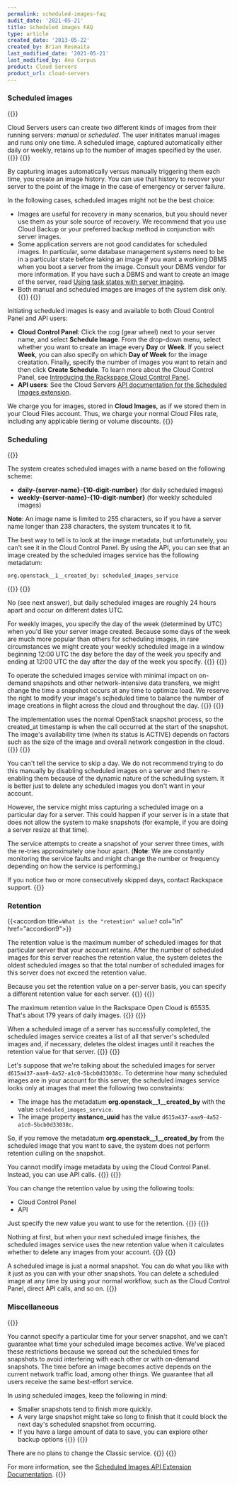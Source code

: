 ```yaml
---
permalink: scheduled-images-faq
audit_date: '2021-05-21'
title: Scheduled images FAQ
type: article
created_date: '2013-05-22'
created_by: Brian Rosmaita
last_modified_date: '2021-05-21'
last_modified_by: Ana Corpus
product: Cloud Servers
product_url: cloud-servers
---
```


### Scheduled images

{{<accordion title="What are scheduled images?" col="in" href="accordion1">}}

Cloud Servers users can create two different kinds of images from their
running servers: *manual* or *scheduled*. The user inititates manual images
and runs only one time. A scheduled image, captured automatically either
daily or weekly, retains up to the number of images specified by the user.
{{</accordion>}}
{{<accordion title="Why would I use scheduled images?" col="in" href="accordion2">}}

By capturing images automatically versus manually triggering them
each time, you create an image history. You can use that history to
recover your server to the point of the image in the case of
emergency or server failure.

In the following cases, scheduled images might not be the best choice:

-   Images are useful for recovery in many scenarios, but you should never
    use them as your sole source of recovery. We recommend that you use
    Cloud Backup or your preferred backup method in conjunction with
    server images.
-   Some application servers are not good candidates for
    scheduled images. In particular, some database management systems
    need to be in a particular state before taking an image if you want
    a working DBMS when you boot a server from the image. Consult your
    DBMS vendor for more information. If you have such a DBMS and
    want to create an image of the server, read [Using task states with
    server imaging](/support/how-to/using-task-states-with-server-imaging).
-   Both manual and scheduled images are images of the system disk only.
{{</accordion>}}
{{<accordion title="How do I use scheduled images?" col="in" href="accordion3">}}

Initiating scheduled images is easy and available to both Cloud Control Panel
and API users:

-   **Cloud Control Panel**: Click the cog (gear wheel) next to your server
    name, and select **Schedule Image**. From the drop-down menu, select whether
    you want to create an image every **Day** or **Week**. If you
    select **Week**, you can also specify on which **Day of Week** for
    the image creatation. Finally, specify the number of images you
    want to retain and then click **Create Schedule**. To learn more about
    the Cloud Control Panel, see
    [Introducing the Rackspace Cloud Control Panel](/support/how-to/introducing-the-rackspace-cloud-control-panel).
-   **API users**: See the Cloud Servers [API documentation for the Scheduled Images
    extension](https://docs.rackspace.com/docs/cloud-servers/v2/api-reference/svr-images-operations#enable-scheduled-images).

We charge you for images, stored in **Cloud Images**, as if we stored them
in your Cloud Files account. Thus, we charge your normal Cloud
Files rate, including any applicable tiering or volume discounts.
{{</accordion>}}

### Scheduling

{{<accordion title="How can I tell scheduled images from snapshots I took myself when I look at my image list?" col="in" href="accordion4">}}

The system creates scheduled images with a name based on the following scheme:

-   **daily-{server-name}-{10-digit-number}** (for daily
    scheduled images)
-   **weekly-{server-name}-{10-digit-number}** (for weekly
    scheduled images)

 **Note**: An image name is limited to 255 characters, so if you have a server
           name longer than 238 characters, the system truncates it to fit.

The best way to tell is to look at the image metadata, but
unfortunately, you can't see it in the Cloud Control Panel. By using
the API, you can see that an image created by the scheduled images service
has the following metadatum:

    org.openstack__1__created_by: scheduled_images_service

{{</accordion>}}
{{<accordion title="Is there a minimum or maximum time between scheduled images?" col="in" href="accordion5">}}

No (see next answer), but daily scheduled images are roughly 24
hours apart and occur on different dates UTC.

For weekly images, you specify the day of the week (determined by UTC)
when you'd like your server image created. Because some days of the week are
much more popular than others for scheduling images, in rare
circumstances we might create your weekly scheduled image in a window
beginning 12:00 UTC the day before the day of the week you specify and
ending at 12:00 UTC the day after the day of the week you specify.
{{</accordion>}}
{{<accordion title="Will they occur on the same time each day?" col="in" href="accordion6">}}

To operate the scheduled images service with minimal impact on
on-demand snapshots and other network-intensive data transfers, we might
change the time a snapshot occurs at any time to optimize load.  We
reserve the right to modify your image's scjheduled time to
balance the number of image creations in flight across the cloud
and throughout the day.
{{</accordion>}}
{{<accordion title="Does the image created\_at parameter reflect the completion or start time?" col="in" href="accordion7">}}

The implementation uses the normal OpenStack snapshot process, so
the created\_at timestamp is when the call occurred at
the start of the snapshot.  The image's availability time
(when its status is ACTIVE) depends on factors such as the size
of the image and overall network congestion in the cloud.
{{</accordion>}}
{{<accordion title="Can I miss a day?" col="in" href="accordion8">}}

You can't tell the service to skip a day. We
do not recommend trying to do this manually by disabling scheduled
images on a server and then re-enabling them because of the dynamic
nature of the scheduling system. It is better just to delete any
scheduled images you don't want in your account.

However, the service might miss capturing a scheduled image on a
particular day for a server. This could happen if your server is
in a state that does not allow the system to make snapshots (for example,
if you are doing a server resize at that time).
    
The service attempts to create a snapshot of your server three times,
with the re-tries approximately one hour apart. (**Note**: We are constantly monitoring
the service faults and might change the number or frequency depending
on how the service is performing.)

If you notice two or more consecutively skipped days, contact Rackspace
support.
{{</accordion>}}

### Retention

{{<accordion title=`What is the "retention" value?` col="in" href="accordion9">}}

The retention value is the maximum number of scheduled images for that
particular server that your account retains. After the
number of scheduled images for this server reaches the retention value,
the system deletes the oldest scheduled images so that the total number
of scheduled images for this server does not exceed the retention value.

Because you set the retention value on a per-server basis, you can
specify a different retention value for each server.
{{</accordion>}}
{{<accordion title="What is the maximum retention value?" col="in" href="accordion10">}}

The maximum retention value in the Rackspace Open Cloud is 65535.
That's about 179 years of daily images.
{{</accordion>}}
{{<accordion title="When does automatic deletion occur?" col="in" href="accordion11">}}

When a scheduled image of a server has successfully completed, the
scheduled images service creates a list of all that server's scheduled
images and, if necessary, deletes the oldest images until it reaches the
retention value for that server.
{{</accordion>}}
{{<accordion title="What if I don't want certain images automatically deleted?" col="in" href="accordion12">}}

Let's suppose that we're talking about the scheduled images for server
`d615a437-aaa9-4a52-a1c0-5bcb0d33038c`. To determine how many
scheduled images are in your account for this server, the scheduled
images service looks only at images that meet the following two
constraints:

-   The image has the metadatum **org.openstack\_\_1\_\_created\_by**
    with the value `scheduled_images_service`.
-   The image property **instance_uuid** has the value
    `d615a437-aaa9-4a52-a1c0-5bcb0d33038c`.

So, if you remove the metadatum **org.openstack\_\_1\_\_created\_by** from
the scheduled image that you want to save, the system does not perform
retention culling on the snapshot.

You cannot modify image metadata by using the Cloud
Control Panel. Instead, you can use API calls.
{{</accordion>}}
{{<accordion title="How can I change the retention value on my server?" col="in" href="accordion13">}}

You can change the retention value by using the following tools:

-   Cloud Control Panel
-   API

Just specify the new value you want to use for the retention.
{{</accordion>}}
{{<accordion title="What happens to the scheduled images in my account when I change the retention value?" col="in" href="accordion14">}}

Nothing at first, but when your next scheduled image finishes, the
scheduled images service uses the new retention value when it
calculates whether to delete any images from your account.
{{</accordion>}}
{{<accordion title="What if I want to delete a scheduled image right away?" col="in" href="accordion15">}}

A scheduled image is just a normal snapshot. You can do what you like
with it just as you can with your other snapshots. You can delete a
scheduled image at any time by using your normal workflow, such as the Cloud
Control Panel, direct API calls, and so on.
{{</accordion>}}

### Miscellaneous

{{<accordion title="Can I schedule when my image starts or completes?" col="in" href="accordion16">}}

You cannot specify a particular time for your server snapshot, and we can't
guarantee what time your scheduled image becomes active. We've placed these
restrictions because we spread out the scheduled times for snapshots to
avoid interfering with each other or with on-demand snapshots. The
time before an image becomes active depends on the current network
traffic load, among other things. We guarantee that all users
receive the same best-effort service.

In using scheduled images, keep the following in mind:

-  Smaller snapshots tend to finish more quickly.
-  A very large snapshot might take so long to finish that it could block
   the next day's scheduled snapshot from occurring.
-  If you have a large amount of data to save, you can explore
   other backup options
{{</accordion>}}
{{<accordion title="A service similar to scheduled images exists in the Classic Rackspace Cloud. Will the Classic service stay the same change to work like scheduled images in the Rackspace Open Cloud?" col="in" href="accordion17">}}

There are no plans to change the Classic service.
{{</accordion>}}
{{<accordion title="Where can I get more information about scheduled images?" col="in" href="accordion18">}}

For more information, see the [Scheduled Images API Extension
    Documentation](https://docs.rackspace.com/docs/cloud-servers/v2/api-reference/svr-images-operations#enable-scheduled-images).
{{</accordion>}}
